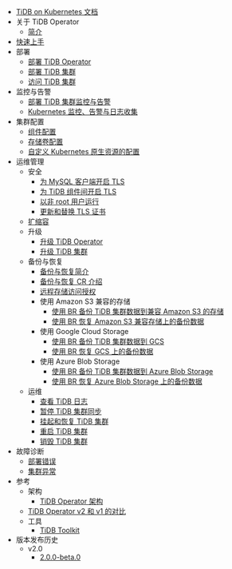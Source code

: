 <!-- markdownlint-disable MD007 -->
<!-- markdownlint-disable MD041 -->

- [TiDB on Kubernetes 文档](https://docs.pingcap.com/zh/tidb-in-kubernetes/v2.0)
- 关于 TiDB Operator
  - [简介](tidb-operator-overview.md)
- [快速上手](get-started.md)
- 部署
  - [部署 TiDB Operator](deploy-tidb-operator.md)
  - [部署 TiDB 集群](deploy-tidb-cluster.md)
  - [访问 TiDB 集群](access-tidb.md)
- 监控与告警
  - [部署 TiDB 集群监控与告警](monitor-a-tidb-cluster.md)
  - [Kubernetes 监控、告警与日志收集](kubernetes-observability.md)
- 集群配置
  - [组件配置](component-configuration.md)
  - [存储卷配置](volume-configuration.md)
  - [自定义 Kubernetes 原生资源的配置](overlay.md)
- 运维管理
  - 安全
    - [为 MySQL 客户端开启 TLS](enable-tls-for-mysql-client.md)
    - [为 TiDB 组件间开启 TLS](enable-tls-between-components.md)
    - [以非 root 用户运行](containers-run-as-non-root-user.md)
    - [更新和替换 TLS 证书](renew-tls-certificate.md)
  - [扩缩容](scale-a-tidb-cluster.md)
  - 升级
    - [升级 TiDB Operator](upgrade-tidb-operator.md)
    - [升级 TiDB 集群](upgrade-a-tidb-cluster.md)
  - 备份与恢复
    - [备份与恢复简介](backup-restore-overview.md)
    - [备份与恢复 CR 介绍](backup-restore-cr.md)
    - [远程存储访问授权](grant-permissions-to-remote-storage.md)
    - 使用 Amazon S3 兼容的存储
      - [使用 BR 备份 TiDB 集群数据到兼容 Amazon S3 的存储](backup-to-aws-s3-using-br.md)
      - [使用 BR 恢复 Amazon S3 兼容存储上的备份数据](restore-from-aws-s3-using-br.md)
    - 使用 Google Cloud Storage
      - [使用 BR 备份 TiDB 集群数据到 GCS](backup-to-gcs-using-br.md)
      - [使用 BR 恢复 GCS 上的备份数据](restore-from-gcs-using-br.md)
    - 使用 Azure Blob Storage
      - [使用 BR 备份 TiDB 集群数据到 Azure Blob Storage](backup-to-azblob-using-br.md)
      - [使用 BR 恢复 Azure Blob Storage 上的备份数据](restore-from-azblob-using-br.md)
  - 运维
    - [查看 TiDB 日志](view-logs.md)
    - [暂停 TiDB 集群同步](pause-sync-of-tidb-cluster.md)
    - [挂起和恢复 TiDB 集群](suspend-tidb-cluster.md)
    - [重启 TiDB 集群](restart-a-tidb-cluster.md)
    - [销毁 TiDB 集群](destroy-a-tidb-cluster.md)
- 故障诊断
  - [部署错误](deploy-failures.md)
  - [集群异常](exceptions.md)
- 参考
  - 架构
    - [TiDB Operator 架构](architecture.md)
  - [TiDB Operator v2 和 v1 的对比](v2-vs-v1.md)
  - 工具
    - [TiDB Toolkit](tidb-toolkit.md)
- 版本发布历史
  - v2.0
    - [2.0.0-beta.0](releases/release-2.0.0-beta.0.md)
